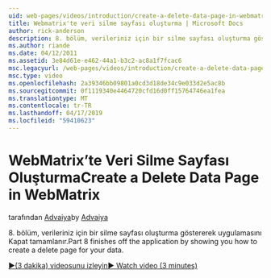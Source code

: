 ```yaml
---
uid: web-pages/videos/introduction/create-a-delete-data-page-in-webmatrix
title: Webmatrix'te veri silme sayfası oluşturma | Microsoft Docs
author: rick-anderson
description: 8. bölüm, verileriniz için bir silme sayfası oluşturma göstererek uygulamasını Kapat tamamlanır.
ms.author: riande
ms.date: 04/12/2011
ms.assetid: 3e84d61e-e462-44a1-b3c2-ac8a1f7fcac6
msc.legacyurl: /web-pages/videos/introduction/create-a-delete-data-page-in-webmatrix
msc.type: video
ms.openlocfilehash: 2a39346bb09801a0cd3d18de34c9e033d2e5ac8b
ms.sourcegitcommit: 0f1119340e4464720cfd16d0ff15764746ea1fea
ms.translationtype: MT
ms.contentlocale: tr-TR
ms.lasthandoff: 04/17/2019
ms.locfileid: "59410623"
---
```

# <a name="create-a-delete-data-page-in-webmatrix"></a><span data-ttu-id="e9485-103">WebMatrix’te Veri Silme Sayfası Oluşturma</span><span class="sxs-lookup"><span data-stu-id="e9485-103">Create a Delete Data Page in WebMatrix</span></span>

<span data-ttu-id="e9485-104">tarafından [Advaiya](https://twitter.com/Advaiyasolns)</span><span class="sxs-lookup"><span data-stu-id="e9485-104">by [Advaiya](https://twitter.com/Advaiyasolns)</span></span>

<span data-ttu-id="e9485-105">8. bölüm, verileriniz için bir silme sayfası oluşturma göstererek uygulamasını Kapat tamamlanır.</span><span class="sxs-lookup"><span data-stu-id="e9485-105">Part 8 finishes off the application by showing you how to create a delete page for your data.</span></span>

[<span data-ttu-id="e9485-106">&#9654;(3 dakika) videosunu izleyin</span><span class="sxs-lookup"><span data-stu-id="e9485-106">&#9654; Watch video (3 minutes)</span></span>](https://channel9.msdn.com/Blogs/ASP-NET-Site-Videos/create-a-delete-data-page-in-webmatrix)
